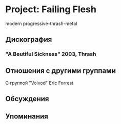 # Project: Failing Flesh

modern progressive-thrash-metal

## Дискография

### "A Beutiful Sickness" 2003, Thrash




## Отношения с другими группами

C группой "Voivod" Eric Forrest

## Обсуждения


## Упоминания

